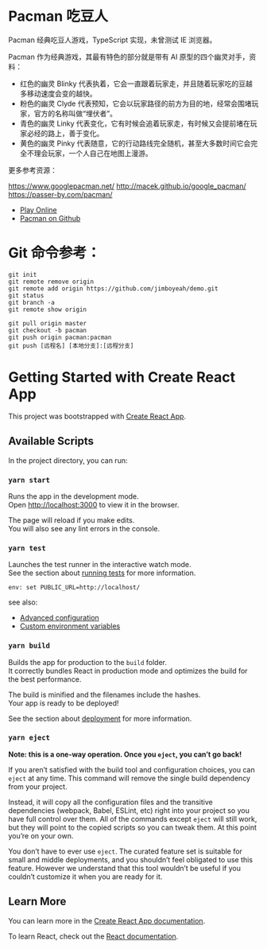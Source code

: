 # Pacman 吃豆人

Pacman 经典吃豆人游戏，TypeScript 实现，未曾测试 IE 浏览器。

Pacman 作为经典游戏，其最有特色的部分就是带有 AI 原型的四个幽灵对手，资料：

- 红色的幽灵 Blinky 代表执着，它会一直跟着玩家走，并且随着玩家吃的豆越多移动速度会变的越快。
- 粉色的幽灵 Clyde 代表预知，它会以玩家路径的前方为目的地，经常会围堵玩家，官方的名称叫做“埋伏者”。
- 青色的幽灵 Linky 代表变化，它有时候会追着玩家走，有时候又会提前堵在玩家必经的路上，善于变化。
- 黄色的幽灵 Pinky 代表随意，它的行动路线完全随机，甚至大多数时间它会完全不理会玩家，一个人自己在地图上漫游。

更多参考资源：

<a href="https://www.googlepacman.net/">https://www.googlepacman.net/</a>
<a href="http://macek.github.io/google_pacman/">http://macek.github.io/google_pacman/</a>
<a href="https://passer-by.com/pacman/">https://passer-by.com/pacman/</a>

- [Play Online](https://jimboyeah.github.io/pacman/)
- [Pacman on Github](https://github.com/jimboyeah/demo/tree/packman)


# Git 命令参考：

    git init
    git remote remove origin
    git remote add origin https://github.com/jimboyeah/demo.git
    git status
    git branch -a
    git remote show origin

    git pull origin master
    git checkout -b pacman
    git push origin pacman:pacman
    git push [远程名] [本地分支]:[远程分支]


# Getting Started with Create React App


This project was bootstrapped with [Create React App](https://github.com/facebook/create-react-app).

## Available Scripts

In the project directory, you can run:

### `yarn start`

Runs the app in the development mode.\
Open [http://localhost:3000](http://localhost:3000) to view it in the browser.

The page will reload if you make edits.\
You will also see any lint errors in the console.

### `yarn test`

Launches the test runner in the interactive watch mode.\
See the section about [running tests](https://facebook.github.io/create-react-app/docs/running-tests) for more information.

    env: set PUBLIC_URL=http://localhost/   

see also: 

- [Advanced configuration](https://github.com/facebook/create-react-app/blob/master/docusaurus/docs/advanced-configuration.md)
- [Custom environment variables](https://github.com/facebook/create-react-app/blob/master/docusaurus/docs/adding-custom-environment-variables.md)

### `yarn build`

Builds the app for production to the `build` folder.\
It correctly bundles React in production mode and optimizes the build for the best performance.

The build is minified and the filenames include the hashes.\
Your app is ready to be deployed!

See the section about [deployment](https://facebook.github.io/create-react-app/docs/deployment) for more information.

### `yarn eject`

**Note: this is a one-way operation. Once you `eject`, you can’t go back!**

If you aren’t satisfied with the build tool and configuration choices, you can `eject` at any time. This command will remove the single build dependency from your project.

Instead, it will copy all the configuration files and the transitive dependencies (webpack, Babel, ESLint, etc) right into your project so you have full control over them. All of the commands except `eject` will still work, but they will point to the copied scripts so you can tweak them. At this point you’re on your own.

You don’t have to ever use `eject`. The curated feature set is suitable for small and middle deployments, and you shouldn’t feel obligated to use this feature. However we understand that this tool wouldn’t be useful if you couldn’t customize it when you are ready for it.

## Learn More

You can learn more in the [Create React App documentation](https://facebook.github.io/create-react-app/docs/getting-started).

To learn React, check out the [React documentation](https://reactjs.org/).
